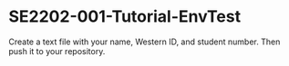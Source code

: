# SE2202-001-Tutorial-EnvTest

Create a text file with your name, Western ID, and student number. Then push it to your repository. 
